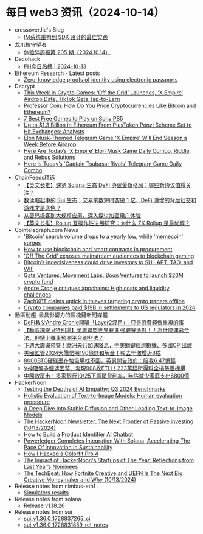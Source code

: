 # 每日 web3 资讯（2024-10-14）

- crossoverJie's Blog
  - [IM系统重构到 SDK 设计的最佳实践](http://crossoverjie.top/2024/10/13/ob/cim-client-sdk/)
- 龙爪槐守望者
  - [体验碎周报第 205 期（2024.10.14）](https://www.ftium4.com/ux-weekly-205.html)
- Decohack
  - [PH今日热榜 | 2024-10-13](https://decohack.com/producthunt-daily-2024-10-13/)
- Ethereum Research - Latest posts
  - [Zero-knowledge proofs of identity using electronic passports](https://ethresear.ch/t/zero-knowledge-proofs-of-identity-using-electronic-passports/19263#post_20)
- Decrypt
  - [This Week in Crypto Games: ‘Off the Grid’ Launches, ‘X Empire’ Airdrop Date, TikTok Gets Tap-to-Earn](https://decrypt.co/286058/this-week-crypto-games-off-the-grid-x-empire)
  - [Professor Coin: How Do You Price Cryptocurrencies Like Bitcoin and Ethereum?](https://decrypt.co/250329/professor-coin-how-price-cryptocurrencies)
  - [7 Best Free Games to Play on Sony PS5](https://decrypt.co/286023/best-free-games-sony-ps5)
  - [Up to $1.3 Billion in Ethereum From PlusToken Ponzi Scheme Set to Hit Exchanges: Analysts](https://decrypt.co/285873/ethereum-seized-plustoken-ponzi-hit-market)
  - [Elon Musk-Themed Telegram Game 'X Empire' Will End Season a Week Before Airdrop](https://decrypt.co/286019/telegram-x-empire-end-chill-phase-airdrop)
  - [Here Are Today’s ‘X Empire’ Elon Musk Game Daily Combo, Riddle, and Rebus Solutions](https://decrypt.co/resources/todays-musk-empire-stock-exchange-daily-combo)
  - [Here Is Today’s 'Captain Tsubasa: Rivals' Telegram Game Daily Combo](https://decrypt.co/resources/captain-tsubasa-rivals-telegram-game-daily-combo)
- ChainFeeds精选
  - [【英文长推】速览 Solana 生态 DeFi 协议最新格局：哪些新协议值得关注？](https://www.chainfeeds.xyz/feed/detail/ad7d4b25-21e6-4eb6-a207-664c84015ce6)
  - [数读崛起中的 Sui 生态：交易笔数短时突破 1 亿，DeFi 激增的背后社交和游戏才是底色？](https://www.chainfeeds.xyz/feed/detail/6f03ccee-64c2-4fb1-aabd-c0b0f61a1be4)
  - [从密码极客到大规模应用，深入探讨加密用户体验](https://www.chainfeeds.xyz/feed/detail/459184b9-1e01-4ea5-9627-4f0c10dc1dd2)
  - [【英文长推】Rollup 互操作性进展研究：为什么 ZK Rollup 是最优解？](https://www.chainfeeds.xyz/feed/detail/a38f1de6-2d02-42f3-b2cc-27714c315d71)
- Cointelegraph.com News
  - [&#039;Bitcoin&#039; search volume drops to a yearly low, while &#039;memecoin&#039; surges](https://cointelegraph.com/news/bitcoin-google-search-volume-drops-yearly-low-memecoins-surge?utm_source=rss_feed&utm_medium=rss&utm_campaign=rss_partner_inbound)
  - [How to use blockchain and smart contracts in procurement](https://cointelegraph.com/explained/how-to-use-blockchain-and-smart-contracts-in-procurement?utm_source=rss_feed&utm_medium=rss&utm_campaign=rss_partner_inbound)
  - [&#039;Off The Grid&#039; exposes mainstream audiences to blockchain gaming](https://cointelegraph.com/news/off-the-grid-exposes-mainstream-audiences-blockchain-gaming?utm_source=rss_feed&utm_medium=rss&utm_campaign=rss_partner_inbound)
  - [Bitcoin’s indecisiveness could drive investors to SUI, APT, TAO, and WIF](https://cointelegraph.com/news/bitcoin-s-indecisiveness-could-drive-investors-to-sui-apt-tao-and-wif?utm_source=rss_feed&utm_medium=rss&utm_campaign=rss_partner_inbound)
  - [Gate Ventures, Movement Labs, Boon Ventures to launch $20M crypto fund](https://cointelegraph.com/news/gate-ventures-movement-labs-boon-ventures-launch-crypto-fund?utm_source=rss_feed&utm_medium=rss&utm_campaign=rss_partner_inbound)
  - [Andre Cronje critiques appchains: High costs and liquidity challenges](https://cointelegraph.com/news/andre-cronje-appchain-critique?utm_source=rss_feed&utm_medium=rss&utm_campaign=rss_partner_inbound)
  - [ZachXBT claims uptick in thieves targeting crypto traders offline](https://cointelegraph.com/news/zach-xbt-claims-home-invasions-targeting-crypto-traders-increasing?utm_source=rss_feed&utm_medium=rss&utm_campaign=rss_partner_inbound)
  - [Crypto companies paid $19B in settlements to US regulators in 2024](https://cointelegraph.com/news/crypto-companies-pay-19-b-in-settlements-to-us-regulators-in-2024?utm_source=rss_feed&utm_medium=rss&utm_campaign=rss_partner_inbound)
- 動區動趨-最具影響力的區塊鏈新聞媒體
  - [DeFi教父Andre Cronje開嗆「Layer2沒用」：只是浪費錢做重複的事](https://www.blocktempo.com/andre-cronje-says-l2s-as-appchains-are-not-logical/)
  - [【動區塊聚 #特別場】英雄聯盟世界賽 8 強觀賽派對！！為什麼運彩合法，但鏈上賽事預測平台卻非法？](https://www.blocktempo.com/blockmeet-special-lol-championship-watch-party/)
  - [下週大震盪預警！歐洲央行加速降息，中美關鍵經濟數據、多國CPI出爐](https://www.blocktempo.com/ecb-to-cut-rates-by-25bps-in-oct/)
  - [美國監管2024大賺幣圈190億鎂和解金！較去年激增近8成](https://www.blocktempo.com/crypto-companies-paid-19b-in-2024/)
  - [8000BTC硬碟丟在垃圾場找不回，英男開告政府：賠我6.47億鎂](https://www.blocktempo.com/british-man-sues-council-for-647m/)
  - [V神砸盤多個迷因幣、套現908枚ETH！223萬鎂所得料全捐慈善機構](https://www.blocktempo.com/vitalik-sell-memevitalik-buterin-sells-more-meme-coins/)
  - [中國救房市！多家銀行10/25下調房貸利率，年估減少家庭支出6800億](https://www.blocktempo.com/major-china-banks-to-slash-mortgage-rates/)
- HackerNoon
  - [Testing the Depths of AI Empathy: Q3 2024 Benchmarks](https://hackernoon.com/testing-the-depths-of-ai-empathy-q3-2024-benchmarks?source=rss)
  - [Holistic Evaluation of Text-to-Image Models: Human evaluation procedure](https://hackernoon.com/holistic-evaluation-of-text-to-image-models-human-evaluation-procedure?source=rss)
  - [A Deep Dive Into Stable Diffusion and Other Leading Text-to-Image Models](https://hackernoon.com/a-deep-dive-into-stable-diffusion-and-other-leading-text-to-image-models?source=rss)
  - [The HackerNoon Newsletter: The Next Frontier of Passive investing (10/13/2024)](https://hackernoon.com/10-13-2024-hackernoon-newsletter?source=rss)
  - [How to Build a Product Identifier AI Chatbot](https://hackernoon.com/how-to-build-a-product-identifier-ai-chatbot?source=rss)
  - [Powerledger Completes Integration With Solana, Accelerating The Pace Of Innovation In Sustainability](https://hackernoon.com/powerledger-completes-integration-with-solana-accelerating-the-pace-of-innovation-in-sustainability?source=rss)
  - [How I Hacked a Colorfit Pro 4](https://hackernoon.com/how-i-hacked-a-colorfit-pro-4?source=rss)
  - [The Impact of HackerNoon's Startups of The Year: Reflections from Last Year’s Nominees](https://hackernoon.com/the-impact-of-hackernoons-startups-of-the-year-reflections-from-last-years-nominees?source=rss)
  - [The TechBeat: How Fortnite Creative and UEFN Is The Next Big Creative Moneymaker and Why (10/13/2024)](https://hackernoon.com/10-13-2024-techbeat?source=rss)
- Release notes from nimbus-eth1
  - [Simulators results](https://github.com/status-im/nimbus-eth1/releases/tag/sim-stat)
- Release notes from solana
  - [Release v1.18.26](https://github.com/solana-labs/solana/releases/tag/v1.18.26)
- Release notes from sui
  - [sui_v1.36.0_1728837265_ci](https://github.com/MystenLabs/sui/releases/tag/sui_v1.36.0_1728837265_ci)
  - [sui_v1.36.0_1728831859_rel_notes](https://github.com/MystenLabs/sui/releases/tag/sui_v1.36.0_1728831859_rel_notes)
